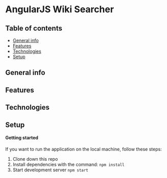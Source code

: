 # AngularJS Wiki Searcher

## Table of contents

- [General info](#general-info)
- [Features](#features)
- [Technologies](#technologies)
- [Setup](#setup)

## General info

## Features

## Technologies

## Setup

#### Getting started

If you want to run the application on the local machine, follow these steps:

1. Clone down this repo
2. Install dependencies with the command: `npm install`
3. Start development server `npm start`
